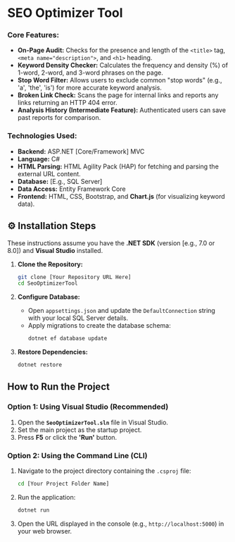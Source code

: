 #  SEO Optimizer Tool


### Core Features:
* **On-Page Audit:** Checks for the presence and length of the `<title>` tag, `<meta name="description">`, and `<h1>` heading.
* **Keyword Density Checker:** Calculates the frequency and density (%) of 1-word, 2-word, and 3-word phrases on the page.
* **Stop Word Filter:** Allows users to exclude common "stop words" (e.g., 'a', 'the', 'is') for more accurate keyword analysis.
* **Broken Link Check:** Scans the page for internal links and reports any links returning an HTTP 404 error.
* **Analysis History (Intermediate Feature):** Authenticated users can save past reports for comparison.

### Technologies Used:
* **Backend:** ASP.NET [Core/Framework] MVC
* **Language:** C#
* **HTML Parsing:** HTML Agility Pack (HAP) for fetching and parsing the external URL content.
* **Database:** [E.g., SQL Server]
* **Data Access:** Entity Framework Core
* **Frontend:** HTML, CSS, Bootstrap, and **Chart.js** (for visualizing keyword data).

## ⚙️ Installation Steps

These instructions assume you have the **.NET SDK** (version [e.g., 7.0 or 8.0]) and **Visual Studio** installed.

1.  **Clone the Repository:**
    ```bash
    git clone [Your Repository URL Here]
    cd SeoOptimizerTool
    ```

2.  **Configure Database:**
    * Open `appsettings.json` and update the `DefaultConnection` string with your local SQL Server details.
    * Apply migrations to create the database schema:
        ```bash
        dotnet ef database update
        ```

3.  **Restore Dependencies:**
    ```bash
    dotnet restore
    ```

##  How to Run the Project

### Option 1: Using Visual Studio (Recommended)

1.  Open the **`SeoOptimizerTool.sln`** file in Visual Studio.
2.  Set the main project as the startup project.
3.  Press **F5** or click the **'Run'** button.

### Option 2: Using the Command Line (CLI)

1.  Navigate to the project directory containing the `.csproj` file:
    ```bash
    cd [Your Project Folder Name] 
    ```
2.  Run the application:
    ```bash
    dotnet run
    ```
3.  Open the URL displayed in the console (e.g., `http://localhost:5000`) in your web browser.
